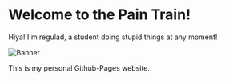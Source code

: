 # Welcome to the Pain Train!
Hiya! I'm regulad, a student doing stupid things at any moment! 

![Banner](https://i.imgur.com/kIRjNAr.jpg)

This is my personal Github-Pages website.
